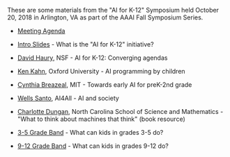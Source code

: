 These are some materials from the "AI for K-12" Symposium held October 20, 2018 in Arlington, VA as part of the AAAI Fall Symposium Series.

* [Meeting Agenda](https://github.com/touretzkyds/ai4k12/blob/master/documents/2018-symposium/Agenda.pdf)
* [Intro Slides](https://github.com/touretzkyds/ai4k12/blob/master/documents/2018-symposium/Intro-Slides.pdf) - What is the "AI for K-12" initiative?
* [David Haury](https://github.com/touretzkyds/ai4k12/blob/master/documents/2018-symposium/David_Haury_AI4K12.pdf), NSF - AI for K-12: Converging agendas
* [Ken Kahn](https://github.com/touretzkyds/ai4k12/blob/master/documents/2018-symposium/Ken_Kahn_AI4K12.pdf), Oxford University - AI programming by children
* [Cynthia Breazeal](https://github.com/touretzkyds/ai4k12/blob/master/documents/2018-symposium/Cynthia_Breazeal_AI4K12.pdf), MIT - Towards early AI for preK-2nd grade
* [Wells Santo](https://github.com/touretzkyds/ai4k12/blob/master/documents/2018-symposium/Wells_Santo_AI4K12.pdf), AI4All - AI and society
* [Charlotte Dungan](https://github.com/touretzkyds/ai4k12/blob/master/documents/2018-symposium/Charlotte_Dungan_AI4K12.pdf), North Carolina School of Science and Mathematics - "What to think about machines that think" (book resource)

* [3-5 Grade Band](https://github.com/touretzkyds/ai4k12/blob/master/documents/2018-symposium/Grades-3-5.pdf) - What can kids in grades 3-5 do?
* [9-12 Grade Band](https://github.com/touretzkyds/ai4k12/blob/master/documents/2018-symposium/Grades-9-12.pdf) - What can kids in grades 9-12 do?
